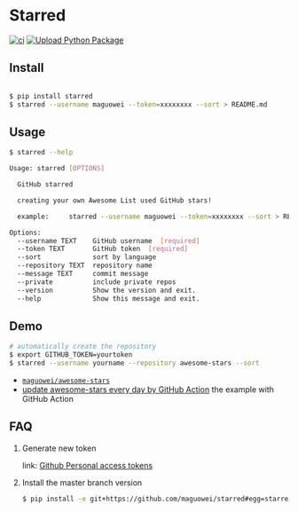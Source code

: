 # Starred

[![ci](https://github.com/maguowei/starred/actions/workflows/ci.yml/badge.svg)](https://github.com/maguowei/starred/actions/workflows/ci.yml)
[![Upload Python Package](https://github.com/maguowei/starred/actions/workflows/deploy.yml/badge.svg)](https://github.com/maguowei/starred/actions/workflows/deploy.yml)

## Install

```bash

$ pip install starred
$ starred --username maguowei --token=xxxxxxxx --sort > README.md
```

## Usage

```bash
$ starred --help

Usage: starred [OPTIONS]

  GitHub starred

  creating your own Awesome List used GitHub stars!

  example:     starred --username maguowei --token=xxxxxxxx --sort > README.md

Options:
  --username TEXT    GitHub username  [required]
  --token TEXT       GitHub token  [required]
  --sort             sort by language
  --repository TEXT  repository name
  --message TEXT     commit message
  --private          include private repos
  --version          Show the version and exit.
  --help             Show this message and exit.
```

## Demo

```bash
# automatically create the repository
$ export GITHUB_TOKEN=yourtoken
$ starred --username yourname --repository awesome-stars --sort
```

- [`maguowei/awesome-stars`](https://github.com/maguowei/awesome-stars)
- [update awesome-stars every day by GitHub Action](https://github.com/maguowei/awesome-stars/blob/master/.github/workflows/schedules.yml) the example with GitHub Action

## FAQ

1. Generate new token

   link: [Github Personal access tokens](https://github.com/settings/tokens)

2. Install the master branch version

    ```bash
    $ pip install -e git+https://github.com/maguowei/starred#egg=starred
    ```
